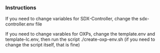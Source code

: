 ### Instructions

If you need to change variables for SDX-Controller, change the sdx-controller.env file

If you need to change varables for OXPs, change the template.env and template-lc.env, then run the script ./create-oxp-env.sh (if you need to change the script itself, that is fine)
